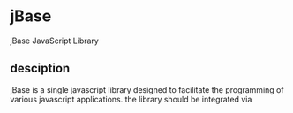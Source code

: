# jBase
jBase JavaScript Library

## desciption
jBase is a single javascript library designed to facilitate the programming of various javascript applications.
the library should be integrated via <script> in the head area.
```
<head>
    <script type="text/javascript" src="./jBase.min.js" defer="defer"></script>
</head>
```
or use a CDN
```
<head>
    <script type="text/javascript" src="https://cdn.jsdelivr.net/gh/k37z3r/jBase@main/jbase.min.js" defer="defer"></script>
</head>
```

## using

> [!NOTE]
> ### ready()
> ```
> $(document).ready(function(){
>  //codes
> });
> ```
> 
> ### each()
> ```
> $('a').each(function(e){
>     $(e).html('example text');
> }); //like forEach
> ```
> 
> ### addClass()
> ```
> $('span').addClass('red'); //set class="red"
> ```
> 
> ### removeClass()
> ```
> $('span').removeClass('red'); //remove red from class="red"
> ```
> 
> ### hasClass()
> ```
> console.log($('span').hasClass('red')) //returns true / false 
> ```
> 
> ### css()
> ```
> $('span').css({
>     color:'red'
> }) //set style="color:red;"
> ```
> 
> ### attr()
> ```
> $('#span').attr('class') //returns the classselector
> ```
> ```
> $('#span').attr('class', 'example') //set class="example"
> ```
>
> ### html()
> ```
> $('div').html() //gets the innerHTML 
> ```
> ```
> $('div').html('x') //add the innerHTML 
> ```
> 
> ### prepend()
> ```
> let h1=document.createElement('h1');
> h1.innerHTML='this is a heading';
> $('div').prepend(h1) //prepend the node
> ```
> ```
> $('div').prepend('hello') //prepend the string 
> ```
> 
> ### append()
> ```
> let h1=document.createElement('h1');
> h1.innerHTML='this is a heading';
> $('div').append(h1) //append the node
> ```
> ```
> $('div').append('hello') //append the string 
> ```
> 
> ### hide()
> ```
> $('div').hide() //set display: none;
> ```
> 
> ### show()
> ```
> $('div').show() //set display: block;
> ```
> 
> ### on()
> ```
> $('div').on('click',function(){
>     alert('message: click has been executed')
> })
> ```
> 
> ### $.ajax()
> ```
> $.ajax({
>     url:'example.php',
>     type:'post',
>     data:{
>         name:'Joydeep',
>         password: '123abc123'
>     },
>     success: function(res){
>         console.log(res)
>     }
> }) // a simple XMLHttpRequest()
> ```
> 
> ### toggleSlide()
> ```
> $("#menuopener').on("click", function(){
>     $("#menu").toggleSlide(
>         {
>             timer: "fast",  // fast = 200ms / moderate = 500ms / slow = 800ms or set time like: timer: "150ms"
>             transition: "ease", // standard = linear
>             transform: {
>                 in: "translateX(0%)", // standard = translateY(0%)
>                 out: "translateX(100%)" // standard = translateY(100%)
>             }
>         }
>     )
> });
> ```

> [!TIP]
> ### chaining
> ```
> $('span').addClass('red').removeClass('blue');
> ```
> 
> ### bind event to parent
> ```
> $(document).on('click','div',function(){
>     alert('x')
> }) 
> ```

## License
> [!IMPORTANT]
> The code is hosted and developed in the [jBase GitHub repository](https://github.com/k37z3r/jBase)
> 
> jBase © 2024 by Sven Reddemann is licensed under [Attribution-NonCommercial-ShareAlike 4.0 International](http://creativecommons.org/licenses/by-nc-sa/4.0/).
